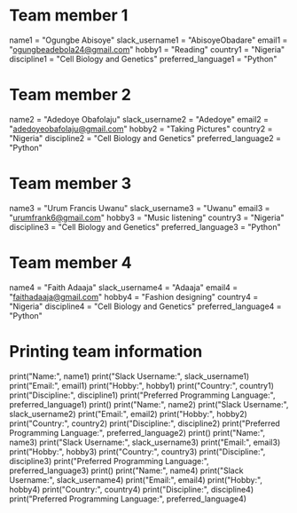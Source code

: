 # Team member 1
name1 = "Ogungbe Abisoye"
slack_username1 = "AbisoyeObadare"
email1 = "ogungbeadebola24@gmail.com"
hobby1 = "Reading"
country1 = "Nigeria"
discipline1 = "Cell Biology and Genetics"
preferred_language1 = "Python"

# Team member 2
name2 = "Adedoye Obafolaju"
slack_username2 = "Adedoye"
email2 = "adedoyeobafolaju@gmail.com"
hobby2 = "Taking Pictures"
country2 = "Nigeria"
discipline2 = "Cell Biology and Genetics"
preferred_language2 = "Python"

# Team member 3
name3 = "Urum Francis Uwanu"
slack_username3 = "Uwanu"
email3 = "urumfrank6@gmail.com"
hobby3 = "Music listening"
country3 = "Nigeria"
discipline3 = "Cell Biology and Genetics"
preferred_language3 = "Python"

# Team member 4
name4 = "Faith Adaaja"
slack_username4 = "Adaaja"
email4 = "faithadaaja@gmail.com"
hobby4 = "Fashion designing"
country4 = "Nigeria"
discipline4 = "Cell Biology and Genetics"
preferred_language4 = "Python"

# Printing team information
print("Name:", name1)
print("Slack Username:", slack_username1)
print("Email:", email1)
print("Hobby:", hobby1)
print("Country:", country1)
print("Discipline:", discipline1)
print("Preferred Programming Language:", preferred_language1)
print()
print("Name:", name2)
print("Slack Username:", slack_username2)
print("Email:", email2)
print("Hobby:", hobby2)
print("Country:", country2)
print("Discipline:", discipline2)
print("Preferred Programming Language:", preferred_language2)
print()
print("Name:", name3)
print("Slack Username:", slack_username3)
print("Email:", email3)
print("Hobby:", hobby3)
print("Country:", country3)
print("Discipline:", discipline3)
print("Preferred Programming Language:", preferred_language3)
print()
print("Name:", name4)
print("Slack Username:", slack_username4)
print("Email:", email4)
print("Hobby:", hobby4)
print("Country:", country4)
print("Discipline:", discipline4)
print("Preferred Programming Language:", preferred_language4)
